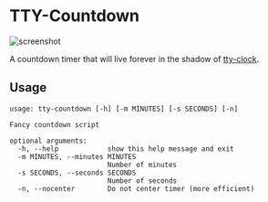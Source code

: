 # TTY-Countdown

![screenshot](http://i.imgur.com/lnRXPyZ.png)

A countdown timer that will live forever in the shadow of 
[tty-clock](https://github.com/xorg62/tty-clock).


## Usage
    usage: tty-countdown [-h] [-m MINUTES] [-s SECONDS] [-n]
    
    Fancy countdown script
    
    optional arguments:
      -h, --help            show this help message and exit
      -m MINUTES, --minutes MINUTES
                            Number of minutes
      -s SECONDS, --seconds SECONDS
                            Number of seconds
      -n, --nocenter        Do not center timer (more efficient)
